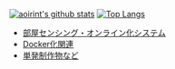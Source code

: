[![aoirint's github stats](https://github-readme-stats.vercel.app/api?username=aoirint&count_private=true)](https://github.com/aoirint)
[![Top Langs](https://github-readme-stats.vercel.app/api/top-langs/?username=aoirint&layout=compact)](https://github.com/aoirint)

- [部屋センシング・オンライン化システム](https://github.com/aoirint/RoomSystem)
- [Docker化関連](https://github.com/aoirint/Dockernize)
- [単発制作物など](https://github.com/aoirint-sandbox)

<!--
### Hi there 👋

**aoirint/aoirint** is a ✨ _special_ ✨ repository because its `README.md` (this file) appears on your GitHub profile.

Here are some ideas to get you started:

- 🔭 I’m currently working on ...
- 🌱 I’m currently learning ...
- 👯 I’m looking to collaborate on ...
- 🤔 I’m looking for help with ...
- 💬 Ask me about ...
- 📫 How to reach me: ...
- 😄 Pronouns: ...
- ⚡ Fun fact: ...
-->
